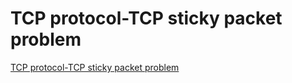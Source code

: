 # TCP protocol-TCP sticky packet problem
[TCP protocol-TCP sticky packet problem](https://aiwithcloud.com/2022/09/16/tcp_protocol_tcp_sticky_packet_problem/)